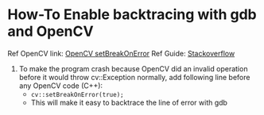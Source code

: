# How-To Enable backtracing with gdb and OpenCV

Ref OpenCV link: [OpenCV setBreakOnError][1]
Ref Guide: [Stackoverflow][2]

1. To make the program crash because OpenCV did an invalid operation before it
   would throw cv::Exception normally, add following line before any OpenCV
   code (C++):
      - `cv::setBreakOnError(true);`
      - This will make it easy to backtrace the line of error with gdb

[1]: <https://docs.opencv.org/4.x/db/de0/group__core__utils.html#gae4904ef072dede53cf161d9a6869083f> "docs.opencv.org - setBreakOnError()"
[2]: <https://stackoverflow.com/questions/12687684/how-to-find-out-what-is-causing-cvexception-at-memory-location> "stackoverflow.com"
